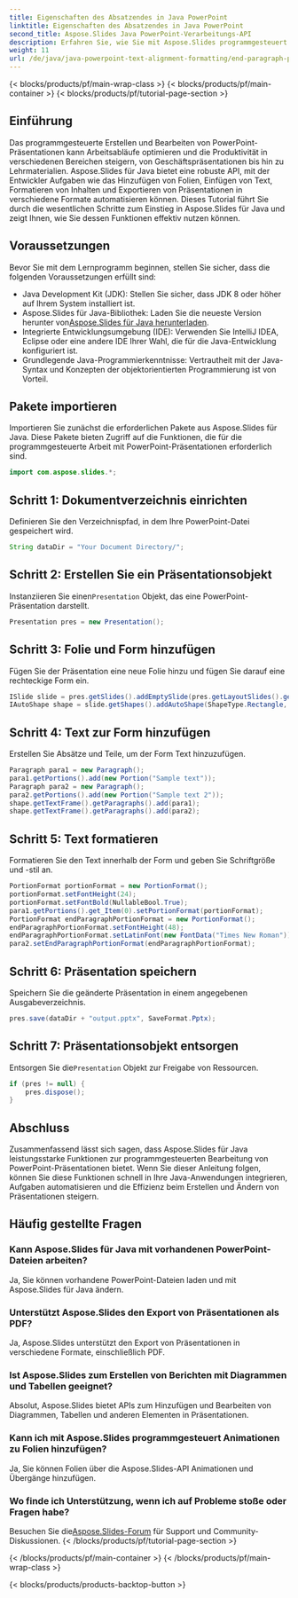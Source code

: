 ```yaml
---
title: Eigenschaften des Absatzendes in Java PowerPoint
linktitle: Eigenschaften des Absatzendes in Java PowerPoint
second_title: Aspose.Slides Java PowerPoint-Verarbeitungs-API
description: Erfahren Sie, wie Sie mit Aspose.Slides programmgesteuert PowerPoint-Präsentationen in Java erstellen und anpassen. Entdecken Sie Tutorials und wichtige Tipps für eine nahtlose Integration.
weight: 11
url: /de/java/java-powerpoint-text-alignment-formatting/end-paragraph-properties-java-powerpoint/
---
```


{< blocks/products/pf/main-wrap-class >}
{< blocks/products/pf/main-container >}
{< blocks/products/pf/tutorial-page-section >}

## Einführung
Das programmgesteuerte Erstellen und Bearbeiten von PowerPoint-Präsentationen kann Arbeitsabläufe optimieren und die Produktivität in verschiedenen Bereichen steigern, von Geschäftspräsentationen bis hin zu Lehrmaterialien. Aspose.Slides für Java bietet eine robuste API, mit der Entwickler Aufgaben wie das Hinzufügen von Folien, Einfügen von Text, Formatieren von Inhalten und Exportieren von Präsentationen in verschiedene Formate automatisieren können. Dieses Tutorial führt Sie durch die wesentlichen Schritte zum Einstieg in Aspose.Slides für Java und zeigt Ihnen, wie Sie dessen Funktionen effektiv nutzen können.
## Voraussetzungen
Bevor Sie mit dem Lernprogramm beginnen, stellen Sie sicher, dass die folgenden Voraussetzungen erfüllt sind:
- Java Development Kit (JDK): Stellen Sie sicher, dass JDK 8 oder höher auf Ihrem System installiert ist.
-  Aspose.Slides für Java-Bibliothek: Laden Sie die neueste Version herunter von[Aspose.Slides für Java herunterladen](https://releases.aspose.com/slides/java/).
- Integrierte Entwicklungsumgebung (IDE): Verwenden Sie IntelliJ IDEA, Eclipse oder eine andere IDE Ihrer Wahl, die für die Java-Entwicklung konfiguriert ist.
- Grundlegende Java-Programmierkenntnisse: Vertrautheit mit der Java-Syntax und Konzepten der objektorientierten Programmierung ist von Vorteil.

## Pakete importieren
Importieren Sie zunächst die erforderlichen Pakete aus Aspose.Slides für Java. Diese Pakete bieten Zugriff auf die Funktionen, die für die programmgesteuerte Arbeit mit PowerPoint-Präsentationen erforderlich sind.
```java
import com.aspose.slides.*;
```
## Schritt 1: Dokumentverzeichnis einrichten
Definieren Sie den Verzeichnispfad, in dem Ihre PowerPoint-Datei gespeichert wird.
```java
String dataDir = "Your Document Directory/";
```
## Schritt 2: Erstellen Sie ein Präsentationsobjekt
 Instanziieren Sie einen`Presentation` Objekt, das eine PowerPoint-Präsentation darstellt.
```java
Presentation pres = new Presentation();
```
## Schritt 3: Folie und Form hinzufügen
Fügen Sie der Präsentation eine neue Folie hinzu und fügen Sie darauf eine rechteckige Form ein.
```java
ISlide slide = pres.getSlides().addEmptySlide(pres.getLayoutSlides().getByType(SlideLayoutType.Blank));
IAutoShape shape = slide.getShapes().addAutoShape(ShapeType.Rectangle, 10, 10, 200, 250);
```
## Schritt 4: Text zur Form hinzufügen
Erstellen Sie Absätze und Teile, um der Form Text hinzuzufügen.
```java
Paragraph para1 = new Paragraph();
para1.getPortions().add(new Portion("Sample text"));
Paragraph para2 = new Paragraph();
para2.getPortions().add(new Portion("Sample text 2"));
shape.getTextFrame().getParagraphs().add(para1);
shape.getTextFrame().getParagraphs().add(para2);
```
## Schritt 5: Text formatieren
Formatieren Sie den Text innerhalb der Form und geben Sie Schriftgröße und -stil an.
```java
PortionFormat portionFormat = new PortionFormat();
portionFormat.setFontHeight(24);
portionFormat.setFontBold(NullableBool.True);
para1.getPortions().get_Item(0).setPortionFormat(portionFormat);
PortionFormat endParagraphPortionFormat = new PortionFormat();
endParagraphPortionFormat.setFontHeight(48);
endParagraphPortionFormat.setLatinFont(new FontData("Times New Roman"));
para2.setEndParagraphPortionFormat(endParagraphPortionFormat);
```
## Schritt 6: Präsentation speichern
Speichern Sie die geänderte Präsentation in einem angegebenen Ausgabeverzeichnis.
```java
pres.save(dataDir + "output.pptx", SaveFormat.Pptx);
```
## Schritt 7: Präsentationsobjekt entsorgen
 Entsorgen Sie die`Presentation` Objekt zur Freigabe von Ressourcen.
```java
if (pres != null) {
    pres.dispose();
}
```

## Abschluss
Zusammenfassend lässt sich sagen, dass Aspose.Slides für Java leistungsstarke Funktionen zur programmgesteuerten Bearbeitung von PowerPoint-Präsentationen bietet. Wenn Sie dieser Anleitung folgen, können Sie diese Funktionen schnell in Ihre Java-Anwendungen integrieren, Aufgaben automatisieren und die Effizienz beim Erstellen und Ändern von Präsentationen steigern.
## Häufig gestellte Fragen
### Kann Aspose.Slides für Java mit vorhandenen PowerPoint-Dateien arbeiten?
Ja, Sie können vorhandene PowerPoint-Dateien laden und mit Aspose.Slides für Java ändern.
### Unterstützt Aspose.Slides den Export von Präsentationen als PDF?
Ja, Aspose.Slides unterstützt den Export von Präsentationen in verschiedene Formate, einschließlich PDF.
### Ist Aspose.Slides zum Erstellen von Berichten mit Diagrammen und Tabellen geeignet?
Absolut, Aspose.Slides bietet APIs zum Hinzufügen und Bearbeiten von Diagrammen, Tabellen und anderen Elementen in Präsentationen.
### Kann ich mit Aspose.Slides programmgesteuert Animationen zu Folien hinzufügen?
Ja, Sie können Folien über die Aspose.Slides-API Animationen und Übergänge hinzufügen.
### Wo finde ich Unterstützung, wenn ich auf Probleme stoße oder Fragen habe?
 Besuchen Sie die[Aspose.Slides-Forum](https://forum.aspose.com/c/slides/11) für Support und Community-Diskussionen.
{< /blocks/products/pf/tutorial-page-section >}

{< /blocks/products/pf/main-container >}
{< /blocks/products/pf/main-wrap-class >}

{< blocks/products/products-backtop-button >}
